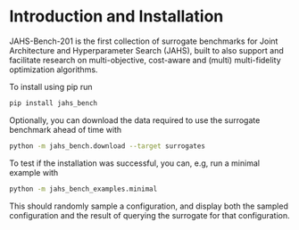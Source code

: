 # Introduction and Installation

JAHS-Bench-201 is the first collection of surrogate benchmarks for Joint Architecture and Hyperparameter Search (JAHS), built to also support and
facilitate research on multi-objective, cost-aware and (multi) multi-fidelity optimization algorithms.


To install using pip run

```bash
pip install jahs_bench
```

Optionally, you can download the data required to use the surrogate benchmark ahead of time with
```bash
python -m jahs_bench.download --target surrogates
```

To test if the installation was successful, you can, e.g, run a minimal example with
```bash
python -m jahs_bench_examples.minimal
```
This should randomly sample a configuration, and display both the sampled configuration and the result of querying the
surrogate for that configuration.
